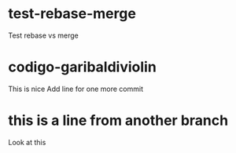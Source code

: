 # test-rebase-merge
Test rebase vs merge

# codigo-garibaldiviolin
This is nice
Add line for one more commit

# this is a line from another branch
Look at this
